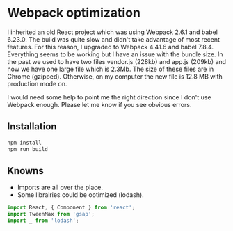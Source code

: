 # Webpack optimization

I inherited an old React project which was using Webpack 2.6.1 and babel 6.23.0. The build was quite slow and didn't take advantage of most recent features. For this reason, I upgraded to Webpack 4.41.6 and babel 7.8.4. Everything seems to be working but I have an issue with the bundle size. In the past we used to have two files vendor.js (228kb) and app.js (209kb) and now we have one large file which is 2.3Mb. The size of these files are in Chrome (gzipped). Otherwise, on my computer the new file is 12.8 MB with production mode on. 

I would need some help to point me the right direction since I don't use Webpack enough. Please let me know if you see obvious errors. 

## Installation



```bash
npm install 
npm run build 
```

## Knowns

- Imports are all over the place.
- Some librairies could be optimized (lodash).


```js
import React, { Component } from 'react';
import TweenMax from 'gsap';
import _ from 'lodash';
```